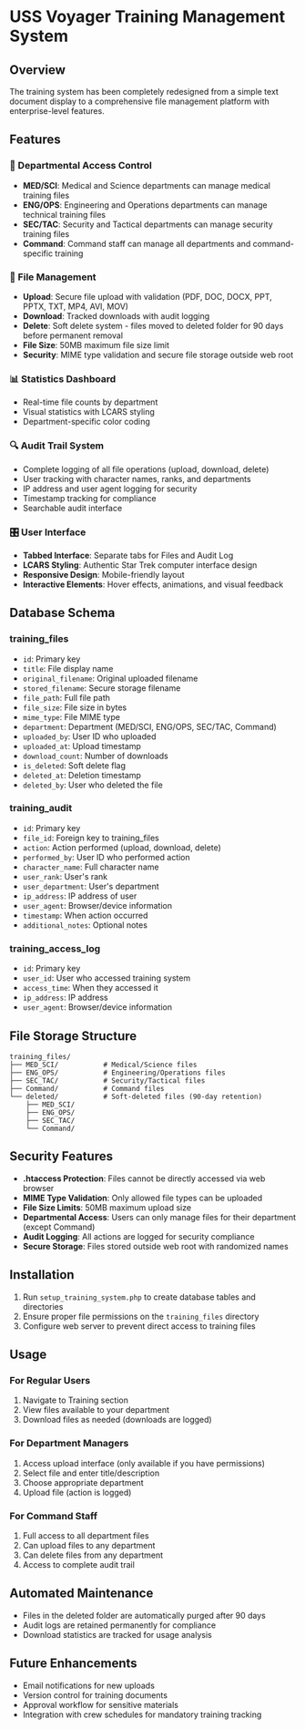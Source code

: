# USS Voyager Training Management System

## Overview
The training system has been completely redesigned from a simple text document display to a comprehensive file management platform with enterprise-level features.

## Features

### 🔐 Departmental Access Control
- **MED/SCI**: Medical and Science departments can manage medical training files
- **ENG/OPS**: Engineering and Operations departments can manage technical training files  
- **SEC/TAC**: Security and Tactical departments can manage security training files
- **Command**: Command staff can manage all departments and command-specific training

### 📁 File Management
- **Upload**: Secure file upload with validation (PDF, DOC, DOCX, PPT, PPTX, TXT, MP4, AVI, MOV)
- **Download**: Tracked downloads with audit logging
- **Delete**: Soft delete system - files moved to deleted folder for 90 days before permanent removal
- **File Size**: 50MB maximum file size limit
- **Security**: MIME type validation and secure file storage outside web root

### 📊 Statistics Dashboard
- Real-time file counts by department
- Visual statistics with LCARS styling
- Department-specific color coding

### 🔍 Audit Trail System
- Complete logging of all file operations (upload, download, delete)
- User tracking with character names, ranks, and departments
- IP address and user agent logging for security
- Timestamp tracking for compliance
- Searchable audit interface

### 🎛️ User Interface
- **Tabbed Interface**: Separate tabs for Files and Audit Log
- **LCARS Styling**: Authentic Star Trek computer interface design
- **Responsive Design**: Mobile-friendly layout
- **Interactive Elements**: Hover effects, animations, and visual feedback

## Database Schema

### training_files
- `id`: Primary key
- `title`: File display name
- `original_filename`: Original uploaded filename
- `stored_filename`: Secure storage filename
- `file_path`: Full file path
- `file_size`: File size in bytes
- `mime_type`: File MIME type
- `department`: Department (MED/SCI, ENG/OPS, SEC/TAC, Command)
- `uploaded_by`: User ID who uploaded
- `uploaded_at`: Upload timestamp
- `download_count`: Number of downloads
- `is_deleted`: Soft delete flag
- `deleted_at`: Deletion timestamp
- `deleted_by`: User who deleted the file

### training_audit
- `id`: Primary key
- `file_id`: Foreign key to training_files
- `action`: Action performed (upload, download, delete)
- `performed_by`: User ID who performed action
- `character_name`: Full character name
- `user_rank`: User's rank
- `user_department`: User's department
- `ip_address`: IP address of user
- `user_agent`: Browser/device information
- `timestamp`: When action occurred
- `additional_notes`: Optional notes

### training_access_log
- `id`: Primary key
- `user_id`: User who accessed training system
- `access_time`: When they accessed it
- `ip_address`: IP address
- `user_agent`: Browser/device information

## File Storage Structure
```
training_files/
├── MED_SCI/           # Medical/Science files
├── ENG_OPS/           # Engineering/Operations files  
├── SEC_TAC/           # Security/Tactical files
├── Command/           # Command files
└── deleted/           # Soft-deleted files (90-day retention)
    ├── MED_SCI/
    ├── ENG_OPS/
    ├── SEC_TAC/
    └── Command/
```

## Security Features
- **.htaccess Protection**: Files cannot be directly accessed via web browser
- **MIME Type Validation**: Only allowed file types can be uploaded
- **File Size Limits**: 50MB maximum upload size
- **Departmental Access**: Users can only manage files for their department (except Command)
- **Audit Logging**: All actions are logged for security compliance
- **Secure Storage**: Files stored outside web root with randomized names

## Installation
1. Run `setup_training_system.php` to create database tables and directories
2. Ensure proper file permissions on the `training_files` directory
3. Configure web server to prevent direct access to training files

## Usage

### For Regular Users
1. Navigate to Training section
2. View files available to your department
3. Download files as needed (downloads are logged)

### For Department Managers
1. Access upload interface (only available if you have permissions)
2. Select file and enter title/description
3. Choose appropriate department
4. Upload file (action is logged)

### For Command Staff
1. Full access to all department files
2. Can upload files to any department
3. Can delete files from any department
4. Access to complete audit trail

## Automated Maintenance
- Files in the deleted folder are automatically purged after 90 days
- Audit logs are retained permanently for compliance
- Download statistics are tracked for usage analysis

## Future Enhancements
- Email notifications for new uploads
- Version control for training documents
- Approval workflow for sensitive materials
- Integration with crew schedules for mandatory training tracking
